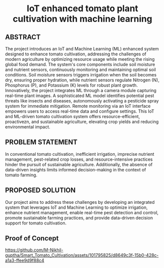 # <p align="center">IoT enhanced tomato plant cultivation with machine learning</p>


## ABSTRACT

The project introduces an IoT and Machine Learning (ML) enhanced system designed to  enhance tomato cultivation, addressing the challenges of modern agriculture by optimizing resource usage while meeting the rising global food demand. The system's core components include soil moisture and nutrient sensors, continuously monitoring and maintaining optimal soil conditions. Soil moisture sensors triggers irrigation when the soil becomes dry, ensuring proper hydration, while nutrient sensors regulate Nitrogen (N), Phosphorus (P), and Potassium (K) levels for robust plant growth. Innovatively, the project integrates ML through a camera module capturing real-time plant images. A sophisticated ML model identifies potential pest threats like insects and diseases, autonomously activating a pesticide spray system for immediate mitigation. Remote monitoring via an IoT interface empowers users to access real-time data and configure settings. This IoT and ML-driven tomato cultivation system offers resource-efficient, proactivezn, and  sustainable agriculture, elevating crop yields and reducing environmental impact.

## PROBLEM STATEMENT 

In conventional tomato cultivation, inefficient irrigation, imprecise nutrient management, pest-related crop losses, and resource-intensive practices hinder the pursuit of sustainable agriculture. Additionally, the absence of data-driven insights limits informed decision-making in the context of tomato farming.

## PROPOSED SOLUTION

Our project aims to address these challenges by developing an integrated system that leverages IoT and Machine Learning to optimize irrigation, enhance nutrient management, enable real-time pest detection and control, promote sustainable farming practices, and provide data-driven decision support for tomato cultivation.


## Proof of Concept



https://github.com/M-Nikhil-guptha/Smart_Tomato_Cultivation/assets/101795825/d8649c3f-15b0-428c-a1a3-ffee9d9f88c4



